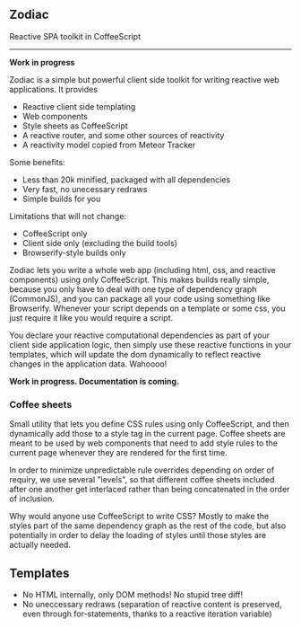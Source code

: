 
## Zodiac

Reactive SPA toolkit in CoffeeScript

---

**Work in progress**

Zodiac is a simple but powerful client side toolkit for writing reactive web applications. It provides

- Reactive client side templating
- Web components
- Style sheets as CoffeeScript
- A reactive router, and some other sources of reactivity
- A reactivity model copied from Meteor Tracker

Some benefits:

- Less than 20k minified, packaged with all dependencies
- Very fast, no unecessary redraws
- Simple builds for you

Limitations that will not change:

- CoffeeScript only
- Client side only (excluding the build tools)
- Browserify-style builds only

Zodiac lets you write a whole web app (including html, css, and reactive components) using only CoffeeScript. This makes builds really simple, because you only have to deal with one type of dependency graph (CommonJS), and you can package all your code using something like Browserify. Whenever your script depends on a template or some css, you just require it like you would require a script.

You declare your reactive computational dependencies as part of your client side application logic, then simply use these reactive functions in your templates, which will update the dom dynamically to reflect reactive changes in the application data. Wahoooo!

**Work in progress. Documentation is coming.**

### Coffee sheets

Small utility that lets you define CSS rules using only CoffeeScript, and then dynamically add those to a style tag in the current page. Coffee sheets are meant to be used by web components that need to add style rules to the current page whenever they are rendered for the first time.

In order to minimize unpredictable rule overrides depending on order of requiry, we use several "levels", so that different coffee sheets included after one another get interlaced rather than being concatenated in the order of inclusion.

Why would anyone use CoffeeScript to write CSS? Mostly to make the styles part of the same dependency graph as the rest of the code, but also potentially in order to delay the loading of styles until those styles are actually needed.

## Templates

- No HTML internally, only DOM methods! No stupid tree diff!
- No uneccessary redraws (separation of reactive content is preserved, even through for-statements, thanks to a reactive iteration variable)
